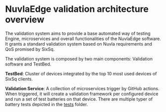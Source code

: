 # NuvlaEdge validation architecture overview

The validation system aims to provide a base automated way of testing Engine, microservices and overall functionalities of the NuvlaEdge software. 
It grants a standard validation system based on Nuvla requirements and QoS promised by SixSq.

The validation system is composed by two main components: Validation software and TestBed.

**TestBed**: Cluster of devices integrated by the top 10 most used devices of SixSq clients.

**Validation Service**: A collection of microservices trigger by GitHub actions. When triggered, it will create a validation 
framework per configured device and run a set of test batteries on that device. There are multiple typer of battery 
tests depicted in the [tests](../tests/) folder. 

